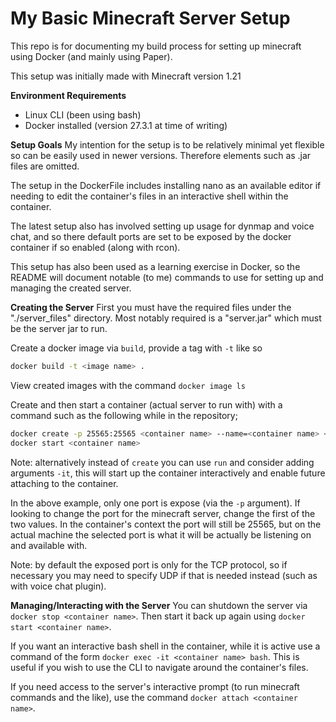 # My Basic Minecraft Server Setup
This repo is for documenting my build process for setting up minecraft using Docker (and mainly using Paper).

This setup was initially made with Minecraft version 1.21

**Environment Requirements**
- Linux CLI (been using bash)
- Docker installed (version 27.3.1 at time of writing)

**Setup Goals**
My intention for the setup is to be relatively minimal yet flexible so can be easily
used in newer versions.
Therefore elements such as .jar files are omitted.

The setup in the DockerFile includes installing nano as an available editor if needing
to edit the container's files in an interactive shell within the container.

The latest setup also has involved setting up usage for dynmap and voice chat, and
so there default ports are set to be exposed by the docker container if so enabled
(along with rcon).

This setup has also been used as a learning exercise in Docker, so the README will
document notable (to me) commands to use for setting up and managing the created server.

**Creating the Server**
First you must have the required files under the "./server_files" directory.
Most notably required is a "server.jar" which must be the server jar to run.

Create a docker image via `build`, provide a tag with `-t` like so
```bash
docker build -t <image name> .
```
View created images with the command `docker image ls`

Create and then start a container (actual server to run with) with a command such as the following while in the repository;
```bash
docker create -p 25565:25565 <container name> --name=<container name> <image name>
docker start <container name>
```
Note: alternatively instead of `create` you can use `run` and consider adding arguments `-it`,
this will start up the container interactively and enable future attaching to the container.

In the above example, only one port is expose (via the `-p` argument).
If looking to change the port for the minecraft server, change the first of the two values.
In the container's context the port will still be 25565, but on the actual machine
the selected port is what it will be actually be listening on and available with.

Note: by default the exposed port is only for the TCP protocol, so if necessary you may need
to specify UDP if that is needed instead (such as with voice chat plugin).

**Managing/Interacting with the Server**
You can shutdown the server via `docker stop <container name>`.
Then start it back up again using `docker start <container name>`.

If you want an interactive bash shell in the container, while it is active
use a command of the form `docker exec -it <container name> bash`.
This is useful if you wish to use the CLI to navigate around the container's files.

If you need access to the server's interactive prompt (to run minecraft commands and the like), use the command
`docker attach <container name>`.
